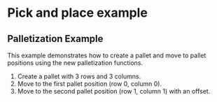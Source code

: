 # Pick and place example

## Palletization Example

This example demonstrates how to create a pallet and move to pallet positions using the new palletization functions.

1. Create a pallet with 3 rows and 3 columns.
2. Move to the first pallet position (row 0, column 0).
3. Move to the second pallet position (row 1, column 1) with an offset.
